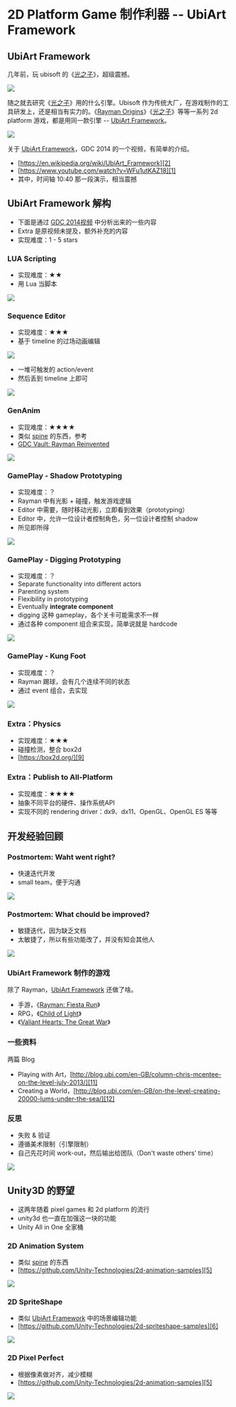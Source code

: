 # 2D Platform Game 制作利器 -- UbiArt Framework


## UbiArt Framework

几年前，玩 ubisoft 的《[光之子][3]》，超级震撼。

![](images/2019_03_10_ubiart_framework/child_of_light.png)

随之就去研究《[光之子][3]》用的什么引擎。Ubisoft 作为传统大厂，在游戏制作的工具研发上，还是相当有实力的。《[Rayman Origins][4]》《[光之子][3]》等等一系列 2d platform 游戏，都是用同一款引擎 -- [UbiArt Framework][2]。

![](images/2019_03_10_ubiart_framework/ubiart_logo.png)

关于 [UbiArt Framework][2]，GDC 2014 的一个视频，有简单的介绍。

 * [https://en.wikipedia.org/wiki/UbiArt_Framework][2]
 * [https://www.youtube.com/watch?v=WFu1utKAZ18][1]
 * 其中，时间轴 10:40 那一段演示，相当震撼


## UbiArt Framework 解构

 * 下面是通过 [GDC 2014视频][1] 中分析出来的一些内容
 * Extra 是原视频未提及，额外补充的内容
 * 实现难度：1 - 5 stars


### LUA Scripting

 * 实现难度：★★
 * 用 Lua 当脚本

![](images/2019_03_10_ubiart_framework/ubiart_lua_scripting.png)


### Sequence Editor

 * 实现难度：★★★
 * 基于 timeline 的过场动画编辑

![](images/2019_03_10_ubiart_framework/ubiart_sequence_editor_01.png)

 * 一堆可触发的 action/event
 * 然后丢到 timeline 上即可

![](images/2019_03_10_ubiart_framework/ubiart_sequence_editor_02.png)


### GenAnim

 * 实现难度：★★★★
 * 类似 [spine][7] 的东西，参考
 * [GDC Vault: Rayman Reinvented][8]

![](images/2019_03_10_ubiart_framework/ubiart_sequence_editor_02.png)


### GamePlay - Shadow Prototyping

 * 实现难度：？
 * Rayman 中有光影 + 碰撞，触发游戏逻辑
 * Editor 中需要，随时移动光影，立即看到效果（prototyping）
 * Editor 中，允许一位设计者控制角色，另一位设计者控制 shadow
 * 所见即所得

![](images/2019_03_10_ubiart_framework/ubiart_shadow_prototyping.png)


### GamePlay - Digging Prototyping

 * 实现难度：？
 * Separate functionality into different actors
 * Parenting system
 * Flexibility in prototyping
 * Eventually **integrate component**
 * digging 这种 gameplay，各个关卡可能需求不一样
 * 通过各种 component 组合来实现，简单说就是 hardcode

![](images/2019_03_10_ubiart_framework/ubiart_digging_prototyping.png)


### GamePlay - Kung Foot

 * 实现难度：？
 * Rayman 踢球，会有几个连续不同的状态
 * 通过 event 组合，去实现

![](images/2019_03_10_ubiart_framework/ubiart_kung_foot.png)


### Extra：Physics

 * 实现难度：★★★
 * 碰撞检测，整合 box2d
 * [https://box2d.org/][9]


### Extra：Publish to All-Platform

 * 实现难度：★★★★
 * 抽象不同平台的硬件、操作系统API
 * 实现不同的 rendering driver：dx9、dx11、OpenGL、OpenGL ES 等等


## 开发经验回顾


### Postmortem: Waht went right?

 * 快速迭代开发
 * small team，便于沟通

![](images/2019_03_10_ubiart_framework/postmortem_went_right.png)


### Postmortem: What chould be improved?

 * 敏捷迭代，因为缺乏文档
 * 太敏捷了，所以有些功能改了，并没有知会其他人

![](images/2019_03_10_ubiart_framework/postmortem_to_improved.png)


### UbiArt Framework 制作的游戏

除了 Rayman，[UbiArt Framework][2] 还做了啥。

 * 手游，《[Rayman: Fiesta Run][10]》
 * RPG，《[Child of Light][3]》
 * 《[Valiant Hearts: The Great War][13]》


### 一些资料

两篇 Blog

 * Playing with Art，[http://blog.ubi.com/en-GB/column-chris-mcentee-on-the-level-july-2013/][11]
 * Creating a World，[http://blog.ubi.com/en-GB/on-the-level-creating-20000-lums-under-the-sea/][12]


### 反思

 * 失败 & 验证
 * 遵循美术限制（引擎限制）
 * 自己先花时间 work-out，然后输出给团队（Don't waste others' time）

![](images/2019_03_10_ubiart_framework/ubiart_thoughts.png)


## Unity3D 的野望

 * 这两年随着 pixel games 和 2d platform 的流行
 * unity3d 也一直在加强这一块的功能
 * Unity All in One 全家桶


### 2D Animation System

 * 类似 [spine][7] 的东西
 * [https://github.com/Unity-Technologies/2d-animation-samples][5]

![](images/2019_03_10_ubiart_framework/unity-2d-animation-system.gif)


### 2D SpriteShape

 * 类似 [UbiArt Framework][2] 中的场景编辑功能
 * [https://github.com/Unity-Technologies/2d-spriteshape-samples][6]

![](images/2019_03_10_ubiart_framework/unity-2d-sprite-shape.gif)


### 2D Pixel Perfect

 * 根据像素做对齐，减少模糊
 * [https://github.com/Unity-Technologies/2d-animation-samples][5]

![](images/2019_03_10_ubiart_framework/unity-2d-pixel-perfect.gif)


[1]:https://www.youtube.com/watch?v=WFu1utKAZ18
[2]:https://en.wikipedia.org/wiki/UbiArt_Framework
[3]:https://en.wikipedia.org/wiki/Child_of_Light
[4]:https://en.wikipedia.org/wiki/Rayman_Origins
[5]:https://github.com/Unity-Technologies/2d-animation-samples
[6]:https://github.com/Unity-Technologies/2d-spriteshape-samples
[7]:http://en.esotericsoftware.com/
[8]:https://www.youtube.com/watch?v=p-8eNkUCvnw
[9]:https://box2d.org/
[10]:https://play.google.com/store/apps/details?id=com.ubisoft.rayman.fiestarun&hl=en
[11]:http://blog.ubi.com/en-GB/column-chris-mcentee-on-the-level-july-2013/
[12]:http://blog.ubi.com/en-GB/on-the-level-creating-20000-lums-under-the-sea/
[13]:https://en.wikipedia.org/wiki/Valiant_Hearts:_The_Great_War
